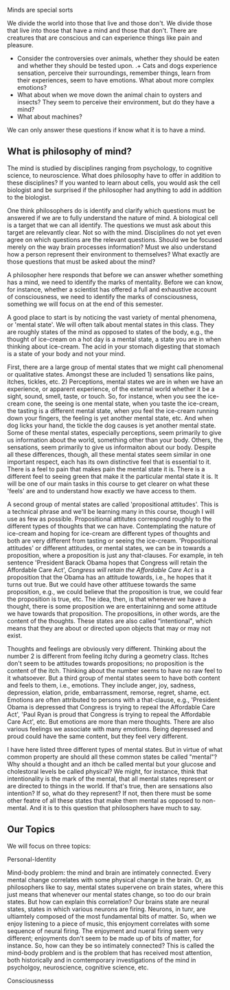 Minds are special sorts 


We divide the world into those that live and those don't. We divide those that live into those that have a mind and those that don't. There are creatures that are conscious and can experience things like pain and pleasure. 
+ Consider the controversies over animals, whether they should be eaten and whether they should be tested upon. 
.+ Cats and dogs experience sensation, perceive their surroundings, remember things, learn from their experiences, seem to have emotions. What about more complex emotions? 
+ What about when we move down the animal chain to oysters and insects? They seem to perceive their environment, but do they have a mind? 
+ What about machines? 


We can only answer these questions if know what it is to have a mind. 


## What is philosophy of mind? 

The mind is studied by disciplines ranging from psychology, to cognitive science, to neuroscience. What does philosophy have to offer in addition to these disciplines? If you wanted to learn about cells, you would ask the cell biologist and be surprised if the philosopher had anything to add in addition to the biologist. 

One think philosophers do is identify and clarify which questions must be answered if we are to fully understand the nature of mind. A biological cell is a target that we can all identify. The questions we must ask about this target are relevantly clear. Not so with the mind. Disciplines do not yet even agree on which questions are the relevant questions. Should we be focused merely on the way brain processes information? Must we also understand how a person represent their environment to themselves? What exactly are those questions that must be asked about the mind? 

A philosopher here responds that before we can answer whether something has a mind, we need to identify the marks of mentality. Before we can know, for instance, whether a scientist has offered a full and exhaustive account of consciousness, we need to identify the marks of consciousness, something we will focus on at the end of this semester.

A good place to start is by noticing the vast variety of mental phenomena, or 'mental state'. We will often talk about mental states in this class. They are roughly states of the mind as opposed to states of the body, e.g., the thought of ice-cream on a hot day is a mental state, a state you are in when thinking about ice-cream. The acid in your stomach digesting that stomach is a state of your body and not your mind. 

First, there are a large group of mental states that we might call phenomenal or qualitative states. Amongst these are included  1) sensations like pains, itches, tickles, etc. 2) Perceptions, mental states we are in when we have an experience, or apparent experience, of the external world whether it be a sight, sound, smell, taste, or touch. So, for instance, when you see the ice-cream cone, the seeing is one mental state, when you taste the ice-cream, the tasting is a different mental state, when you feel the ice-cream running down your fingers, the feeling is yet another mental state, etc. And when dog licks your hand, the tickle the dog causes is yet another mental state. Some of these mental states, especially perceptions, seem primarily to give us information about the world, something other than your body. Others, the sensations, seem primarily to give us informaiton about our body. Despite all these differences, though, all these mental states seem similar in one important respect, each has its own distinctive feel that is essential to it. There is a feel to pain that makes pain the mental state it is. There is a different feel to seeing green that make  it the particular mental state it is. It will be one of our main tasks in this course to get clearer on what these 'feels' are and to understand how exactly we have access to them. 

A second group of mental states are called 'propositional attitudes'. This is a technical phrase and we'll be learning many in this course, though I will use as few as possible. Propositional attitutes correspond roughly to the different types of thoughts that we can have. Contemplating the nature of ice-cream and hoping for ice-cream are different types of thoughts and both are very different from tasting or seeing the ice-cream. 'Propositional attitudes' or different attitudes, or mental states, we can be in towards a proposition, where a proposition is just any that-clauses. For example, in teh sentence 'President Barack Obama hopes that Congress will retain the Affordable Care Act', *Congress will retain the Affordable Care Act* is a proposition that the Obama has an attitude towards, i.e., he hopes that it turns out true. But we could have other attituese towards the same proposition, e.g., we could believe that the proposition is true, we could fear the proposition is true, etc. The idea, then, is that whenever we have a thought, there is some proposition we are entertaininng and some attitude we have towards that proposition. The propositions, in other words, are the content of the thoughts. These states are also called “intentional", which means that they are about or directed upon objects that may or may not exist. 

Thoughts and feelings are obviously very different. Thinking about the number 2 is different from feeling itchy during a geometry class. Itches don't seem to be attitudes towards propositions; no proposition is the content of the itch. Thinking about the number seems to have no raw feel to it whatsoever. But a third group of mental states seem to have both content and feels to them, i.e., emotions. They include anger, joy, sadness, depression, elation, pride, embarrassment, remorse, regret, shame, ect. Emotions are often attributed to persons with a that-clause, e.g., 'President Obama is depressed that Congress is trying to repeal the Affordable Care Act', 'Paul Ryan is proud that Congress is trying to repeal the Affordable Care Act', etc.  But emotions are more than mere thoughts. There are also various feelings we associate with many emotions. Being depressed and proud could have the same content, but they feel very different. 

I have here listed three different types of mental states. But in virtue of what common property are should all these common states be called "mental"? Why should a thought and an ithch be called mental but your glucose and cholestoral levels be called physical? We might, for instance, think that intentionality is the mark of the mental, that all mental states represent or are directed to things in the world. If that's true, then are sensations also intention? If so, what do they represent? If not, then there must be some other featre of all these states that make them mental as opposed to non-mental. And it is to this question that philosophers have much to say. 



## Our Topics
We will focus on three topics: 

Personal-Identity



Mind-body problem: the mind and brain are intimately connected. Every mental change correlates with some physical change in the brain. Or, as philosophers like to say, mental states supervene on brain states, where this just means that whenever our mental states change, so too do our brain states. But how can explain this correlation? Our brains state are neural states, states in which various neurons are firing. Neurons, in tunr, are ultiamtely composed of the most fundamental bits of matter. So, when we enjoy listening to a piece of music, this enjoyment correlates with some sequence of neural firing. The enjoyment and nueral firing seem very different; enjoyments don't seem to be made up of bits of matter, for instance. So, how can they be so intimately connected? This is called the mind-body problem and is the problem that has received most attention, both historically and in comtemporary investigations of the mind in psycholgoy, neuroscience, cognitive science, etc. 

Consciousnesss 